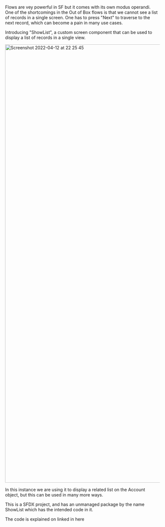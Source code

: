 Flows are vey powerful in SF but it comes with its own modus operandi. 
One of the shortcomings in the Out of Box flows is that we cannot see a list of records in a single screen. 
One has to press "Next" to traverse to the next record, which can become a pain in many use cases.

Introducing "ShowList", a custom screen component that can be used to display a list of records in a single view.

<img width="1425" alt="Screenshot 2022-04-12 at 22 25 45" src="https://user-images.githubusercontent.com/97949157/163070674-0c3d9685-98ed-4ec9-aa9f-4a849ad31a4c.png">

In this instance we are using it to display a related list on the Account object, but this can be used in many more ways.

This is a SFDX project, and has an unmanaged package by the name ShowList which has the intended code in it.

The code is explained on linked in here 
